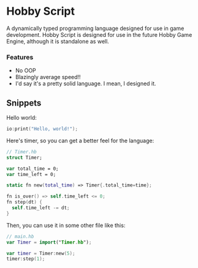 # Hobby Script
A dynamically typed programming language designed for use in game development.
Hobby Script is designed for use in the future Hobby Game Engine, although it
is standalone as well. 
### Features
- No OOP
- Blazingly average speed!!
- I'd say it's a pretty solid language. I mean, I designed it.

## Snippets
Hello world:
```swift
io:print("Hello, world!");
```

Here's timer, so you can get a better feel for the language:
```swift
// Timer.hb
struct Timer;

var total_time = 0;
var time_left = 0;

static fn new(total_time) => Timer{.total_time=time};

fn is_over() => self.time_left <= 0;
fn step(dt) {
  self.time_left -= dt;
}
```
Then, you can use it in some other file like this:
```swift
// main.hb
var Timer = import("Timer.hb");

var timer = Timer:new(5);
timer:step(1);
```
